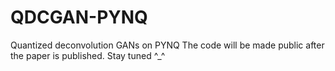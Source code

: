 # QDCGAN-PYNQ
Quantized deconvolution GANs on PYNQ
The code will be made public after the paper is published. Stay tuned ^_^
